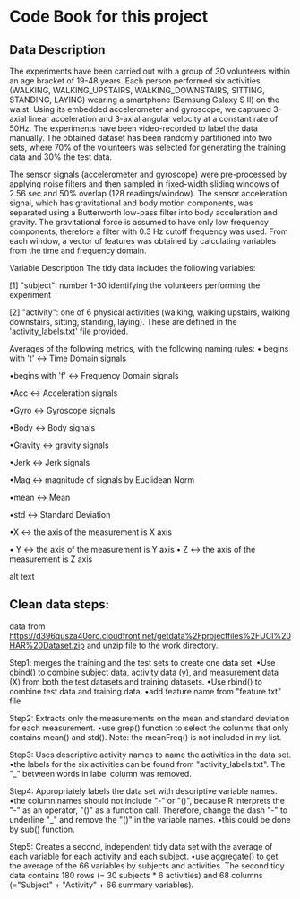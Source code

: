 

Code Book for this project
===========================


Data Description
----------------
The experiments have been carried out with a group of 30 volunteers within an age bracket of 19-48 years. Each person performed six activities (WALKING, WALKING_UPSTAIRS, WALKING_DOWNSTAIRS, SITTING, STANDING, LAYING) wearing a smartphone (Samsung Galaxy S II) on the waist. Using its embedded accelerometer and gyroscope, we captured 3-axial linear acceleration and 3-axial angular velocity at a constant rate of 50Hz. The experiments have been video-recorded to label the data manually. The obtained dataset has been randomly partitioned into two sets, where 70% of the volunteers was selected for generating the training data and 30% the test data.

The sensor signals (accelerometer and gyroscope) were pre-processed by applying noise filters and then sampled in fixed-width sliding windows of 2.56 sec and 50% overlap (128 readings/window). The sensor acceleration signal, which has gravitational and body motion components, was separated using a Butterworth low-pass filter into body acceleration and gravity. The gravitational force is assumed to have only low frequency components, therefore a filter with 0.3 Hz cutoff frequency was used. From each window, a vector of features was obtained by calculating variables from the time and frequency domain.




Variable Description
The tidy data includes the following variables:

[1] "subject": number 1-30 identifying the volunteers performing the experiment

[2] "activity": one of 6 physical activities (walking, walking upstairs, walking downstairs, sitting, standing, laying). These are defined in the 'activity_labels.txt' file provided.

Averages of the following metrics, with the following naming rules: 
• begins with 't' <-> Time Domain signals 

•begins with 'f' <-> Frequency Domain signals 


•Acc <-> Acceleration signals 


•Gyro <-> Gyroscope signals 


•Body <-> Body signals 


•Gravity <-> gravity signals 


•Jerk <-> Jerk signals 


•Mag <-> magnitude of signals by Euclidean Norm 


•mean <-> Mean


•std <-> Standard Deviation


•X <-> the axis of the measurement is X axis

• Y <-> the axis of the measurement is Y axis
• Z <-> the axis of the measurement is Z axis

alt text




Clean data steps:
-----------------
data from https://d396qusza40orc.cloudfront.net/getdata%2Fprojectfiles%2FUCI%20HAR%20Dataset.zip and unzip file to the work directory.

Step1: merges the training and the test sets to create one data set.
•Use cbind() to combine subject data, activity data (y), and measurement data (X) from both the test datasets and training datasets. 
•Use rbind() to combine test data and training data. 
•add feature name from "feature.txt" file

Step2: Extracts only the measurements on the mean and standard deviation for each measurement. 
•use grep() function to select the colunms that only contains mean() and std(). Note: the meanFreq() is not included in my list.

Step3: Uses descriptive activity names to name the activities in the data set.
•the labels for the six activities can be found from "activity_labels.txt". The "_" between words in label column was removed.

Step4: Appropriately labels the data set with descriptive variable names. 
•the column names should not include "-" or "()", because R interprets the "-" as an operator, "()" as a function call. Therefore, change the dash "-" to underline "_" and remove the "()" in the variable names.
•this could be done by sub() function.

Step5: Creates a second, independent tidy data set with the average of each variable for each activity and each subject.
•use aggregate() to get the average of the 66 variables by subjects and activities. The second tidy data contains 180 rows (= 30 subjects * 6 activities) and 68 columns (="Subject" + "Activity" + 66 summary variables). 
